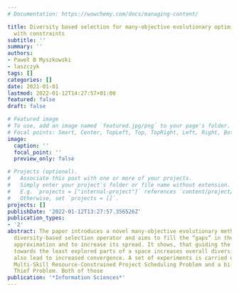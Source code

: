 ```yaml
---
# Documentation: https://wowchemy.com/docs/managing-content/

title: Diversity based selection for many-objective evolutionary optimisation problems
  with constraints
subtitle: ''
summary: ''
authors:
- Paweł B Myszkowski
- laszczyk
tags: []
categories: []
date: 2021-01-01
lastmod: 2022-01-12T14:27:57+01:00
featured: false
draft: false

# Featured image
# To use, add an image named `featured.jpg/png` to your page's folder.
# Focal points: Smart, Center, TopLeft, Top, TopRight, Left, Right, BottomLeft, Bottom, BottomRight.
image:
  caption: ''
  focal_point: ''
  preview_only: false

# Projects (optional).
#   Associate this post with one or more of your projects.
#   Simply enter your project's folder or file name without extension.
#   E.g. `projects = ["internal-project"]` references `content/project/deep-learning/index.md`.
#   Otherwise, set `projects = []`.
projects: []
publishDate: '2022-01-12T13:27:57.356526Z'
publication_types:
- '2'
abstract: The paper introduces a novel many-objective evolutionary method, with a
  diversity-based selection operator and aims to fill the “gaps” in the Pareto Front
  approximation and to increase its spread. It shows, that guiding the evolution process
  towards the least explored parts of a space increases overall diversity, but can
  also lead to increased convergence. A set of experiments is carried out on a many-objective
  Multi-Skill Resource-Constrained Project Scheduling Problem and a bi-objective Travelling
  Thief Problem. Both of those
publication: '*Information Sciences*'
---
```

